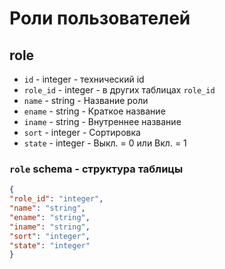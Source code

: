 # Роли пользователей
## role
- `id` - integer - технический id
- `role_id` - integer - в других таблицах `role_id`
- `name` - string - Название роли
- `ename` - string - Краткое название
- `iname` - string - Внутреннее название
- `sort` - integer - Сортировка
- `state` - integer - Выкл. = 0 или Вкл. = 1

### `role` schema - структура таблицы
```json
{
"role_id": "integer",
"name": "string",
"ename": "string",
"iname": "string",
"sort": "integer",
"state": "integer"
}
```
 
